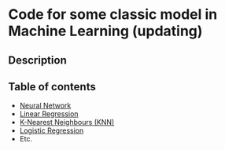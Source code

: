 # Code for some classic model in Machine Learning (updating)

## Description

## Table of contents
- [Neural Network](https://github.com/vu-duy-tung/ML-from-scratch/tree/main/Neural-Network-in-C%2B%2B)
- [Linear Regression]()
- [K-Nearest Neighbours (KNN)]()
- [Logistic Regression]()
- Etc.
